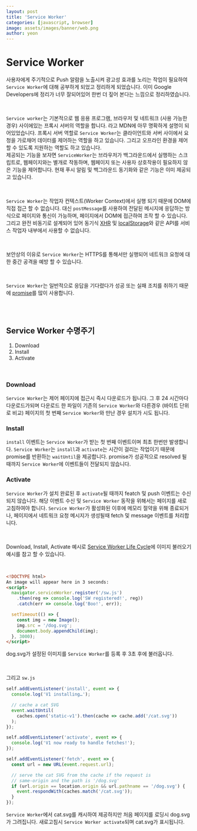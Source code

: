 ```yaml
---
layout: post
title: 'Service Worker'
categories: [javascript, browser]
image: assets/images/banner/web.png
author: yeon
---
```


# Service Worker

사용자에게 주기적으로 Push 알람을 노출시켜 광고성 효과를 노리는 작업이 필요하여 `Service Worker`에 대해 공부하게 되었고 정리하게 되었습니다. 이미 Google Developers에 정리가 너무 잘되어있어 한번 더 짚어 본다는 느낌으로 정리하였습니다. <br>

<br>

`Service worker`는 기본적으로 웹 응용 프로그램, 브라우저 및 네트워크 (사용 가능한 경우) 사이에있는 프록시 서버의 역할을 합니다. 라고 MDN에 아무 명확하게 설명이 되어있었습니다. 프록시 서버 역할로 `Service Worker`는 클라이언트와 서버 사이에서 요청을 가로채어 데이터를 제어하는 역할을 하고 있습니다. 그리고 오프라인 환경을 제어 할 수 있도록 지원하는 역할도 하고 있습니다. <br>
제공되는 기능을 보자면 `ServiceWorker`는 브라우저가 백그라운드에서 실행하는 스크립트로, 웹페이지와는 별개로 작동하며, 웹페이지 또는 사용자 상호작용이 필요하지 않은 기능을 제어합니다. 현재 푸시 알림 및 백그라운드 동기화와 같은 기능은 이미 제공되고 있습니다. <br>

<br>

`Service Worker`는 작업자 컨텍스트(Worker Context)에서 실행 되기 때문에 DOM에 직접 접근 할 수 없습니다. 대신 `postMessage`를 사용하여 전달된 메시지에 응답하는 방식으로 페이지와 통신이 가능하며, 페이지에서 DOM에 접근하여 조작 할 수 있습니다. 그리고 완전 비동기로 설계되어 있어 동기식 [XHR](https://developer.mozilla.org/en-US/docs/Web/API/XMLHttpRequest) 및 [localStorage](https://developer.mozilla.org/en-US/docs/Web/API/Web_Storage_API)와 같은 API를 서비스 작업자 내부에서 사용할 수 없습니다. <br>

<br>

보안상의 이유로 `Service Worker`는 HTTPS를 통해서만 실행되어 네트워크 요청에 대한 중간 공격을 예방 할 수 있습니다. <br>

<br>

`Service Worker`는 일반적으로 응답을 기다렸다가 성공 또는 실패 조치를 취하기 때문에 [promise](https://developer.mozilla.org/en-US/docs/Web/JavaScript/Reference/Global_Objects/Promise)를 많이 사용합니다.

<br><br>

## Service Worker 수명주기

1. Download
2. Install
3. Activate

<br>

### Download

`Service Worker`는 제어 페이지에 접근시 즉시 다운로드가 됩니다. 그 후 24 시간마다 다운로드가되며 다운로드 한 파일이 기존의 `Service Worker`와 다른경우 (바이트 단위로 비교) 페이지의 첫 번째 `Service Worker`와 만난 경우 설치가 시도 됩니다. 

### Install

`install` 이벤트는 `Service Worker`가 받는 첫 번째 이벤트이며 최초 한번만 발생합니다. `Service Worker`는 `install`과 `activate`는 시간이 걸리는 작업이기 때문에 promise를 반환하는 `waitUntil`을 제공합니다. promise가 성공적으로 resolved 될 때까지 `Service Worker`에 이벤트들이 전달되지 않습니다. <br>

### Activate

`Service Worker`가 설치 완료된 후 `activate`될 때까지 featch 및 push 이벤트는 수신되지 않습니다. 해당 이벤트 수신 및 `Service Worker` 동작을 위해서는 페이지를 새로고침하여야 합니다. `Service Worker`가 활성화된 이후에 메모리 절약을 위해 종료되거나, 페이지에서 네트워크 요청 메시지가 생성될때 fetch 및 message 이벤트를 처리합니다. <br>

<br>

Download, Install, Activate 예시로 [Service Worker Life Cycle](https://developers.google.com/web/fundamentals/primers/service-workers/lifecycle?hl=ko)에 이미지 불러오기 예시를 참고 할 수 있습니다. <br>

<br>

```html
<!DOCTYPE html>
An image will appear here in 3 seconds:
<script>
  navigator.serviceWorker.register('/sw.js')
    .then(reg => console.log('SW registered!', reg))
    .catch(err => console.log('Boo!', err));

  setTimeout(() => {
    const img = new Image();
    img.src = '/dog.svg';
    document.body.appendChild(img);
  }, 3000);
</script>
```

dog.svg가 설정된 이미지를 `Service Worker`를 등록 후 3초 후에 불러옵니다.

<br>

그리고 `sw.js`

```javascript
self.addEventListener('install', event => {
  console.log('V1 installing…');

  // cache a cat SVG
  event.waitUntil(
    caches.open('static-v1').then(cache => cache.add('/cat.svg'))
  );
});

self.addEventListener('activate', event => {
  console.log('V1 now ready to handle fetches!');
});

self.addEventListener('fetch', event => {
  const url = new URL(event.request.url);

  // serve the cat SVG from the cache if the request is
  // same-origin and the path is '/dog.svg'
  if (url.origin == location.origin && url.pathname == '/dog.svg') {
    event.respondWith(caches.match('/cat.svg'));
  }
});
```

`Service Worker`에서 cat.svg를 캐시하여 제공하지만 처음 페이지를 로딩시 dog.svg가 그려집니다. 새로고침시 `Service Worker activate`되며 cat.svg가 표시됩니다.

<br><br><br>
